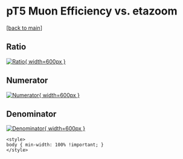 # pT5 Muon Efficiency vs. etazoom

[[back to main](./)]



## Ratio

[![Ratio](../mtv/var/pT5_13_eff_etazoom.png){ width=600px }](../mtv/var/pT5_13_eff_etazoom.pdf)

## Numerator

[![Numerator](../mtv/num/pT5_13_eff_etazoom_num0.png){ width=600px }](../mtv/num/pT5_13_eff_etazoom_num0.pdf)

## Denominator

[![Denominator](../mtv/den/pT5_13_eff_etazoom_den.png){ width=600px }](../mtv/den/pT5_13_eff_etazoom_den.pdf)


``` {=html}
<style>
body { min-width: 100% !important; }
</style>
```
